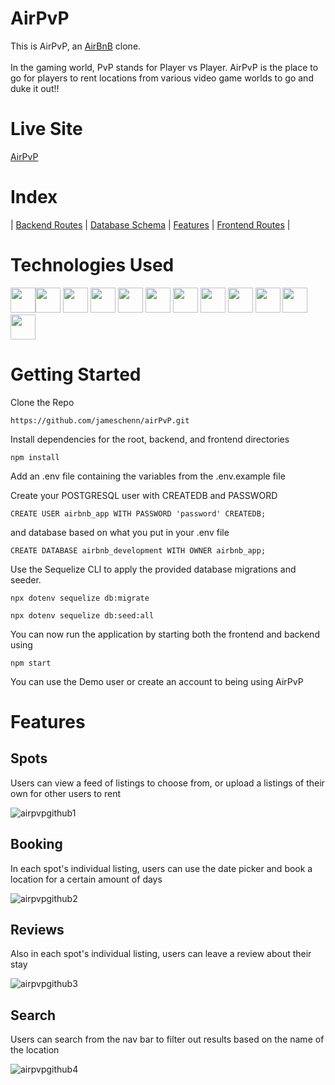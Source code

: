 # AirPvP
This is AirPvP, an [AirBnB](https://www.airbnb.com/) clone. </br></br>
In the gaming world, PvP stands for Player vs Player. AirPvP is the place to go for players to rent locations from various video game worlds to go and duke it out!!

# Live Site
[AirPvP](https://airpvp.herokuapp.com/)

# Index
| [Backend Routes](https://github.com/jameschenn/airPvP/wiki/Backend-Routes) | [Database Schema](https://github.com/jameschenn/airPvP/wiki/Database-Schema) | [Features](https://github.com/jameschenn/airPvP/wiki/Features) | [Frontend Routes](https://github.com/jameschenn/airPvP/wiki/Frontend-Routes) | 

# Technologies Used
<img src="https://camo.githubusercontent.com/442c452cb73752bb1914ce03fce2017056d651a2099696b8594ddf5ccc74825e/68747470733a2f2f63646e2e6a7364656c6976722e6e65742f67682f64657669636f6e732f64657669636f6e2f69636f6e732f6a6176617363726970742f6a6176617363726970742d6f726967696e616c2e737667" height=40><img src="https://camo.githubusercontent.com/27d0b117da00485c56d69aef0fa310a3f8a07abecc8aa15fa38c8b78526c60ac/68747470733a2f2f63646e2e6a7364656c6976722e6e65742f67682f64657669636f6e732f64657669636f6e2f69636f6e732f72656163742f72656163742d6f726967696e616c2e737667" height=40>
<img src="https://camo.githubusercontent.com/2b6b50702c658cdfcf440cef1eb88c7e0e5a16ce0eb6ab8bc933da7697c12213/68747470733a2f2f63646e2e6a7364656c6976722e6e65742f67682f64657669636f6e732f64657669636f6e2f69636f6e732f72656475782f72656475782d6f726967696e616c2e737667" height=40>
<img src="https://camo.githubusercontent.com/900baefb89e187c8b32cdbb3b440d1502fe8f30a1a335cc5dc5868af0142f8b1/68747470733a2f2f63646e2e6a7364656c6976722e6e65742f67682f64657669636f6e732f64657669636f6e2f69636f6e732f6e6f64656a732f6e6f64656a732d6f726967696e616c2e737667" height=40>
<img src="https://camo.githubusercontent.com/da7acacadecf91d6dc02efcd2be086bb6d78ddff19a1b7a0ab2755a6fda8b1e9/68747470733a2f2f63646e2e6a7364656c6976722e6e65742f67682f64657669636f6e732f64657669636f6e2f69636f6e732f68746d6c352f68746d6c352d6f726967696e616c2e737667" height=40>
<img src="https://camo.githubusercontent.com/2e496d4bfc6f753ddca87b521ce95c88219f77800212ffa6d4401ad368c82170/68747470733a2f2f63646e2e6a7364656c6976722e6e65742f67682f64657669636f6e732f64657669636f6e2f69636f6e732f637373332f637373332d6f726967696e616c2e737667" height=40>
<img src="https://camo.githubusercontent.com/d536b9cc0c533324368535ece721f5424f28eae3ec0e6f3847408948ecacfce6/68747470733a2f2f63646e2e6a7364656c6976722e6e65742f67682f64657669636f6e732f64657669636f6e2f69636f6e732f706f737467726573716c2f706f737467726573716c2d6f726967696e616c2e737667" height=40>
<img src="https://camo.githubusercontent.com/a2ef2bb116ae565bb254cbb11194dae357eb7582a8babeab337bd3932687d63d/68747470733a2f2f63646e2e6a7364656c6976722e6e65742f67682f64657669636f6e732f64657669636f6e2f69636f6e732f73657175656c697a652f73657175656c697a652d6f726967696e616c2e737667" height=40>
<img src="https://camo.githubusercontent.com/66a47251fab3236cff187214ff8215c1df71b46739b8b1803ac4cebdfe5c7918/68747470733a2f2f63646e2e6a7364656c6976722e6e65742f67682f64657669636f6e732f64657669636f6e2f69636f6e732f657870726573732f657870726573732d6f726967696e616c2d776f72646d61726b2e737667" height=40>
<img src="https://camo.githubusercontent.com/dc9e7e657b4cd5ba7d819d1a9ce61434bd0ddbb94287d7476b186bd783b62279/68747470733a2f2f63646e2e6a7364656c6976722e6e65742f67682f64657669636f6e732f64657669636f6e2f69636f6e732f6769742f6769742d6f726967696e616c2e737667" height=40>
<img src="https://camo.githubusercontent.com/39ddd51193b851f304bd6c335bc25a837ec7cafbbc4876fa78b994f5e95094ac/68747470733a2f2f63646e2e6a7364656c6976722e6e65742f67682f64657669636f6e732f64657669636f6e2f69636f6e732f76697375616c73747564696f2f76697375616c73747564696f2d706c61696e2e737667" height=40>
<img src='https://camo.githubusercontent.com/b705a9cfab48be8f5c15b22bffd64328071d5956a22570b009a15ae3cf304aed/68747470733a2f2f63646e2e6a7364656c6976722e6e65742f67682f64657669636f6e732f64657669636f6e2f69636f6e732f616d617a6f6e77656273657276696365732f616d617a6f6e77656273657276696365732d6f726967696e616c2d776f72646d61726b2e737667' height=40>

# Getting Started
Clone the Repo

`https://github.com/jameschenn/airPvP.git`

Install dependencies for the root, backend, and frontend directories

`npm install`

Add an .env file containing the variables from the .env.example file

Create your POSTGRESQL user with CREATEDB and PASSWORD

`CREATE USER airbnb_app WITH PASSWORD 'password' CREATEDB;`

and database based on what you put in your .env file

`CREATE DATABASE airbnb_development WITH OWNER airbnb_app;`

Use the Sequelize CLI to apply the provided database migrations and seeder.

`npx dotenv sequelize db:migrate`

`npx dotenv sequelize db:seed:all`

You can now run the application by starting both the frontend and backend using

`npm start`

You can use the Demo user or create an account to being using AirPvP

# Features

## Spots

Users can view a feed of listings to choose from, or upload a listings of their own for other users to rent

![airpvpgithub1](https://user-images.githubusercontent.com/73676915/178092540-879ae40b-7225-4c0e-9396-9e37d968a804.PNG)

## Booking

In each spot's individual listing, users can use the date picker and book a location for a certain amount of days

![airpvpgithub2](https://user-images.githubusercontent.com/73676915/178092603-338c8638-c64d-4610-a347-81de05bc8d34.PNG)

## Reviews

Also in each spot's individual listing, users can leave a review about their stay 

![airpvpgithub3](https://user-images.githubusercontent.com/73676915/178092628-08aeccc1-cc6d-4f68-a3e3-f7895ee51b5d.PNG)

## Search

Users can search from the nav bar to filter out results based on the name of the location

![airpvpgithub4](https://user-images.githubusercontent.com/73676915/178092647-3165e6c7-b2ac-42cd-b4ea-08cea1522ad8.PNG)


